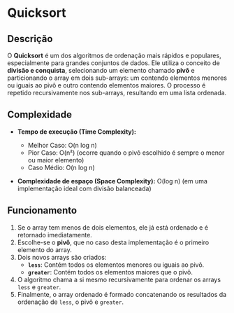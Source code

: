 # Quicksort

## Descrição
O **Quicksort** é um dos algoritmos de ordenação mais rápidos e populares, especialmente para grandes conjuntos de dados. Ele utiliza o conceito de **divisão e conquista**, selecionando um elemento chamado **pivô** e particionando o array em dois sub-arrays: um contendo elementos menores ou iguais ao pivô e outro contendo elementos maiores. O processo é repetido recursivamente nos sub-arrays, resultando em uma lista ordenada.

## Complexidade
- **Tempo de execução (Time Complexity):**
  - Melhor Caso: O(n log n)
  - Pior Caso: O(n²) (ocorre quando o pivô escolhido é sempre o menor ou maior elemento)
  - Caso Médio: O(n log n)
  
- **Complexidade de espaço (Space Complexity):** O(log n) (em uma implementação ideal com divisão balanceada)

## Funcionamento
1. Se o array tem menos de dois elementos, ele já está ordenado e é retornado imediatamente.
2. Escolhe-se o **pivô**, que no caso desta implementação é o primeiro elemento do array.
3. Dois novos arrays são criados:
   - **`less`**: Contém todos os elementos menores ou iguais ao pivô.
   - **`greater`**: Contém todos os elementos maiores que o pivô.
4. O algoritmo chama a si mesmo recursivamente para ordenar os arrays `less` e `greater`.
5. Finalmente, o array ordenado é formado concatenando os resultados da ordenação de `less`, o pivô e `greater`.
